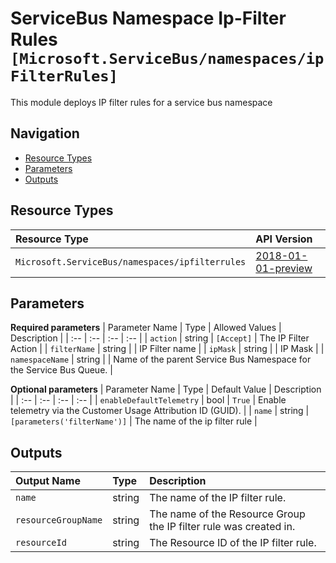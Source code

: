 # ServiceBus Namespace Ip-Filter Rules `[Microsoft.ServiceBus/namespaces/ipFilterRules]`

This module deploys IP filter rules for a service bus namespace

## Navigation

- [Resource Types](#Resource-Types)
- [Parameters](#Parameters)
- [Outputs](#Outputs)

## Resource Types

| Resource Type | API Version |
| :-- | :-- |
| `Microsoft.ServiceBus/namespaces/ipfilterrules` | [2018-01-01-preview](https://docs.microsoft.com/en-us/azure/templates/Microsoft.ServiceBus/2018-01-01-preview/namespaces/ipfilterrules) |

## Parameters

**Required parameters**
| Parameter Name | Type | Allowed Values | Description |
| :-- | :-- | :-- | :-- |
| `action` | string | `[Accept]` | The IP Filter Action |
| `filterName` | string |  | IP Filter name |
| `ipMask` | string |  | IP Mask |
| `namespaceName` | string |  | Name of the parent Service Bus Namespace for the Service Bus Queue. |

**Optional parameters**
| Parameter Name | Type | Default Value | Description |
| :-- | :-- | :-- | :-- |
| `enableDefaultTelemetry` | bool | `True` | Enable telemetry via the Customer Usage Attribution ID (GUID). |
| `name` | string | `[parameters('filterName')]` | The name of the ip filter rule |

## Outputs

| Output Name | Type | Description |
| :-- | :-- | :-- |
| `name` | string | The name of the IP filter rule. |
| `resourceGroupName` | string | The name of the Resource Group the IP filter rule was created in. |
| `resourceId` | string | The Resource ID of the IP filter rule. |


